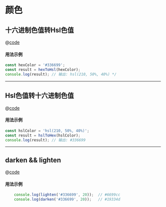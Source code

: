 # 颜色

## 十六进制色值转Hsl色值

@[code](../../tpl/color/hexToHsl.js)

#### 用法示例

```javascript
const hexColor = '#336699';
const result = hexToHsl(hexColor);
console.log(result); // 输出: hsl(210, 50%, 40%) */
```

***

## Hsl色值转十六进制色值

@[code](../../tpl/color/hslToHex.js)

#### 用法示例

```javascript
const hslColor = 'hsl(210, 50%, 40%)';
const result = hslToHex(hslColor);
console.log(result); // 输出: #336699
```

***


## darken && lighten

@[code](../../tpl/color/changeLightness.js)

#### 用法示例

```javascript
    console.log(lighten('#336699', 20));  // #6699cc
    console.log(darken('#336699', 20));   // #19334d
```

